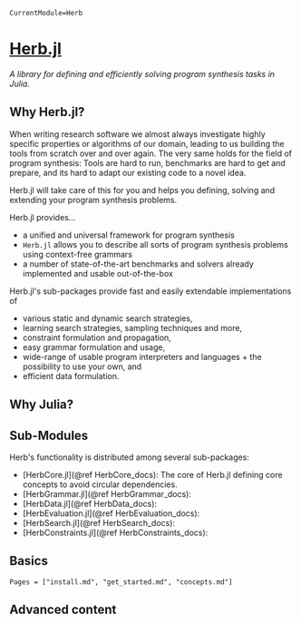 ```@meta
CurrentModule=Herb
```

# [Herb.jl](https://github.com/Herb-AI/Herb.jl)
*A library for defining and efficiently solving program synthesis tasks in Julia.*

## Why Herb.jl?

When writing research software we almost always investigate highly specific properties or algorithms of our domain, leading to us building the tools from scratch over and over again. The very same holds for the field of program synthesis: Tools are hard to run, benchmarks are hard to get and prepare, and its hard to adapt our existing code to a novel idea.

Herb.jl will take care of this for you and helps you defining, solving and extending your program synthesis problems.

Herb.jl provides...
- a unified and universal framework for program synthesis
- `Herb.jl` allows you to describe all sorts of program synthesis problems using context-free grammars
- a number of state-of-the-art benchmarks and solvers already implemented and usable out-of-the-box

Herb.jl's sub-packages provide fast and easily extendable implementations of 
- various static and dynamic search strategies,
- learning search strategies, sampling techniques and more,
- constraint formulation and propagation, 
- easy grammar formulation and usage,
- wide-range of usable program interpreters and languages + the possibility to use your own, and 
- efficient data formulation.

## Why Julia?


## Sub-Modules

Herb's functionality is distributed among several sub-packages:
- [HerbCore.jl](@ref HerbCore_docs): The core of Herb.jl defining core concepts to avoid circular dependencies.
- [HerbGrammar.jl](@ref HerbGrammar_docs):
- [HerbData.jl](@ref HerbData_docs):
- [HerbEvaluation.jl](@ref HerbEvaluation_docs):
- [HerbSearch.jl](@ref HerbSearch_docs):
- [HerbConstraints.jl](@ref HerbConstraints_docs):


## Basics

```@contents
Pages = ["install.md", "get_started.md", "concepts.md"]
```

## Advanced content

```@contents
```

